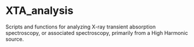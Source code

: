 # XTA_analysis
Scripts and functions for analyzing X-ray transient absorption spectroscopy, or associated spectroscopy, primarily from a High Harmonic source.
